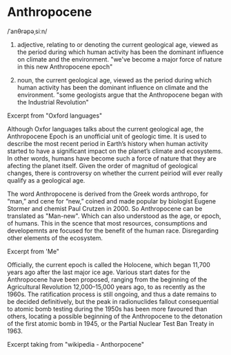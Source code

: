 # Anthropocene

/ˈanθrəpəˌsiːn/

1. adjective, relating to or denoting the current geological age, viewed as the period during which human activity has been the dominant influence on climate and the environment.
"we've become a major force of nature in this new Anthropocene epoch"

2. noun, the current geological age, viewed as the period during which human activity has been the dominant influence on climate and the environment.
"some geologists argue that the Anthropocene began with the Industrial Revolution"

Excerpt from "Oxford languages"

Although Oxfor languages talks about the current geological age, the Anthropocene Epoch is an unofficial unit of geologic time. It is used to describe the most recent period in Earth’s history when human activity started to have a significant impact on the planet’s climate and ecosystems. In other words, humans have become such a force of nature that they are afecting the planet itself. Given the order of magnitud of geological changes, there is controversy on whether the current peiriod will ever really qualify as a geological age.

The word Anthropocene is derived from the Greek words anthropo, for “man,” and cene for “new,” coined and made popular by biologist Eugene Stormer and chemist Paul Crutzen in 2000. So Anthropocene can be translated as "Man-new". Which can also understood as the age, or epoch, of humans. This in the scence that most resources, consumptions and developemnts are focused for the benefit of the human race. Disregarding other elements of the ecosystem.

Excerpt from 'Me"

Officially, the current epoch is called the Holocene, which began 11,700 years ago after the last major ice age. Various start dates for the Anthropocene have been proposed, ranging from the beginning of the Agricultural Revolution 12,000–15,000 years ago, to as recently as the 1960s. The ratification process is still ongoing, and thus a date remains to be decided definitively, but the peak in radionuclides fallout consequential to atomic bomb testing during the 1950s has been more favoured than others, locating a possible beginning of the Anthropocene to the detonation of the first atomic bomb in 1945, or the Partial Nuclear Test Ban Treaty in 1963.

Excerpt taking from "wikipedia - Anthorpocene"


